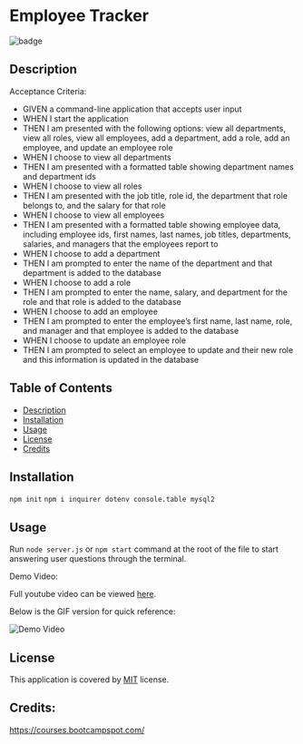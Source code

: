 # Employee Tracker

![badge](https://img.shields.io/badge/license-MIT-brightgreen)

  ## Description
  Acceptance Criteria:
  
 - GIVEN a command-line application that accepts user input
 - WHEN I start the application
 - THEN I am presented with the following options: view all departments, view all roles, view all employees, add a department, add a role, add an employee, and update an employee role
 - WHEN I choose to view all departments
 - THEN I am presented with a formatted table showing department names and department ids
 - WHEN I choose to view all roles
 - THEN I am presented with the job title, role id, the department that role belongs to, and the salary for that role
 - WHEN I choose to view all employees
 - THEN I am presented with a formatted table showing employee data, including employee ids, first names, last names, job titles, departments, salaries, and managers that the employees report to
 - WHEN I choose to add a department
 - THEN I am prompted to enter the name of the department and that department is added to the database
 - WHEN I choose to add a role
 - THEN I am prompted to enter the name, salary, and department for the role and that role is added to the database
 - WHEN I choose to add an employee
 - THEN I am prompted to enter the employee’s first name, last name, role, and manager and that employee is added to the database
 - WHEN I choose to update an employee role
 - THEN I am prompted to select an employee to update and their new role and this information is updated in the database 

  ## Table of Contents
  - [Description](#description)
  - [Installation](#installation)
  - [Usage](#usage)
  - [License](#license)
  - [Credits](#credits)
  ## Installation
  `npm init`
  `npm i inquirer dotenv console.table mysql2`

  ## Usage
  Run `node server.js` or `npm start` command at the root of the file to start answering user questions through the terminal.

  Demo Video:

  Full youtube video can be viewed [here](https://youtu.be/TBJBRRfIwUc).

  Below is the GIF version for quick reference:
  
  ![Demo Video](./src/demo-video.gif)
  
  ## License
  This application is covered by [MIT](https://opensource.org/licenses/MIT) license. 
  
  ## Credits: 
  https://courses.bootcampspot.com/
